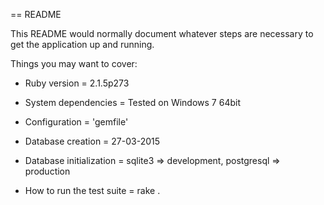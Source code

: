 == README

This README would normally document whatever steps are necessary to get the
application up and running.

Things you may want to cover:

* Ruby version = 2.1.5p273	

* System dependencies = Tested on Windows 7 64bit

* Configuration = 'gemfile' 

* Database creation = 27-03-2015

* Database initialization = sqlite3 => development, postgresql => production

* How to run the test suite = rake .

